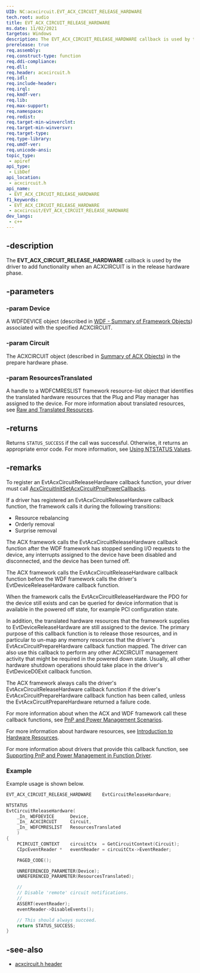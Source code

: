 ```yaml
---
UID: NC:acxcircuit.EVT_ACX_CIRCUIT_RELEASE_HARDWARE
tech.root: audio
title: EVT_ACX_CIRCUIT_RELEASE_HARDWARE
ms.date: 11/02/2021
targetos: Windows
description: The EVT_ACX_CIRCUIT_RELEASE_HARDWARE callback is used by the driver to add functionality when an ACXCIRCUIT is in the release hardware phase. 
prerelease: true
req.assembly: 
req.construct-type: function
req.ddi-compliance: 
req.dll: 
req.header: acxcircuit.h
req.idl: 
req.include-header: 
req.irql: 
req.kmdf-ver: 
req.lib: 
req.max-support: 
req.namespace: 
req.redist: 
req.target-min-winverclnt: 
req.target-min-winversvr: 
req.target-type: 
req.type-library: 
req.umdf-ver: 
req.unicode-ansi: 
topic_type:
 - apiref
api_type:
 - LibDef
api_location:
 - acxcircuit.h
api_name:
 - EVT_ACX_CIRCUIT_RELEASE_HARDWARE
f1_keywords:
 - EVT_ACX_CIRCUIT_RELEASE_HARDWARE
 - acxcircuit/EVT_ACX_CIRCUIT_RELEASE_HARDWARE
dev_langs:
 - c++
---
```


## -description

The **EVT_ACX_CIRCUIT_RELEASE_HARDWARE** callback is used by the driver to add functionality when an ACXCIRCUIT is in the release hardware phase. 

## -parameters

### -param Device

A WDFDEVICE object (described in  [WDF - Summary of Framework Objects](/windows-hardware/drivers/wdf/summary-of-framework-objects)) associated with the specified ACXCIRCUIT. 

### -param Circuit

The ACXCIRCUIT object (described in [Summary of ACX Objects](/windows-hardware/drivers/audio/acx-summary-of-objects)) in the prepare hardware phase.

### -param ResourcesTranslated

A handle to a WDFCMRESLIST framework resource-list object that identifies the translated hardware resources that the Plug and Play manager has assigned to the device. For more information about translated resources, see [Raw and Translated Resources](/windows-hardware/drivers/wdf/raw-and-translated-resources).

## -returns

Returns `STATUS_SUCCESS` if the call was successful. Otherwise, it returns an appropriate error code. For more information, see [Using NTSTATUS Values](/windows-hardware/drivers/kernel/using-ntstatus-values).

## -remarks

To register an EvtAcxCircuitReleaseHardware callback function, your driver must call [AcxCircuitInitSetAcxCircuitPnpPowerCallbacks](nf-acxcircuit-acxcircuitinitsetacxcircuitpnppowercallbacks.md).

If a driver has registered an EvtAcxCircuitReleaseHardware callback function, the framework calls it during the following transitions:

- Resource rebalancing
- Orderly removal
- Surprise removal

The ACX framework calls the EvtAcxCircuitReleaseHardware callback function after the WDF framework has stopped sending I/O requests to the device, any interrupts assigned to the device have been disabled and disconnected, and the device has been turned off.

The ACX framework calls the EvtAcxCircuitReleaseHardware callback function before the WDF framework calls the driver's EvtDeviceReleaseHardware callback function.

When the framework calls the EvtAcxCircuitReleaseHardware the PDO for the device still exists and can be queried for device information that is available in the powered off state, for example PCI configuration state.

In addition, the translated hardware resources that the framework supplies to EvtDeviceReleaseHardware are still assigned to the device. The primary purpose of this callback function is to release those resources, and in particular to un-map any memory resources that the driver's EvtAcxCircuitPrepareHardware callback function mapped. The driver can also use this callback to perform any other ACXCIRCUIT management activity that might be required in the powered down state. Usually, all other hardware shutdown operations should take place in the driver's EvtDeviceD0Exit callback function.

The ACX framework always calls the driver's EvtAcxCircuitReleaseHardware callback function if the driver's EvtAcxCircuitPrepareHardware callback function has been called, unless the EvtAcxCircuitPrepareHardware returned a failure code.

For more information about when the ACX and WDF framework call these callback functions, see [PnP and Power Management Scenarios](/windows-hardware/drivers/wdf/pnp-and-power-management-scenarios).

For more information about hardware resources, see [Introduction to Hardware Resources](/windows-hardware/drivers/wdf/introduction-to-hardware-resources).

For more information about drivers that provide this callback function, see [Supporting PnP and Power Management in Function Driver](/windows-hardware/drivers/wdf/supporting-pnp-and-power-management-in-function-drivers).


### Example

Example usage is shown below.

```cpp
EVT_ACX_CIRCUIT_RELEASE_HARDWARE    EvtCircuitReleaseHardware;

NTSTATUS
EvtCircuitReleaseHardware(
    _In_ WDFDEVICE      Device,
    _In_ ACXCIRCUIT     Circuit,
    _In_ WDFCMRESLIST   ResourcesTranslated
    )
{
    PCIRCUIT_CONTEXT    circuitCtx  = GetCircuitContext(Circuit);
    CIpcEventReader *   eventReader = circuitCtx->EventReader;

    PAGED_CODE();

    UNREFERENCED_PARAMETER(Device);
    UNREFERENCED_PARAMETER(ResourcesTranslated);

    //
    // Disable 'remote' circuit notifications.
    //
    ASSERT(eventReader);
    eventReader->DisableEvents();

    // This should always succeed.
    return STATUS_SUCCESS;
}
```

## -see-also

- [acxcircuit.h header](index.md)


